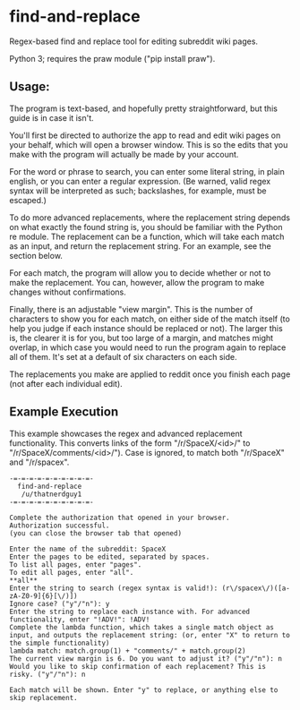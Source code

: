 # find-and-replace
 Regex-based find and replace tool for editing subreddit wiki pages.
 
Python 3; requires the praw module ("pip install praw").

## Usage:

The program is text-based, and hopefully pretty straightforward, but this guide is in case it isn't. 

You'll first be directed to authorize the app to read and edit wiki pages on your behalf, which will open a browser window. This is so the edits that you make with the program will actually be made by your account. 

For the word or phrase to search, you can enter some literal string, in plain english, or you can enter a regular expression. (Be warned, valid regex syntax will be interpreted as such; backslashes, for example, must be escaped.)

To do more advanced replacements, where the replacement string depends on what exactly the found string is, you should be familiar with the Python re module. The replacement can be a function, which will take each match as an input, and return the replacement string. For an example, see the section below.

For each match, the program will allow you to decide whether or not to make the replacement. You can, however, allow the program to make changes without confirmations.

Finally, there is an adjustable "view margin". This is the number of characters to show you for each match, on either side of the match itself (to help you judge if each instance should be replaced or not). The larger this is, the clearer it is for you, but too large of a margin, and matches might overlap, in which case you would need to run the program again to replace all of them. It's set at a default of six characters on each side.

The replacements you make are applied to reddit once you finish each page (not after each individual edit).


## Example Execution
This example showcases the regex and advanced replacement functionality. This converts links of the form "/r/SpaceX/\<id\>/" to "/r/SpaceX/comments/\<id\>/"). Case is ignored, to match both "/r/SpaceX" and "/r/spacex".

	-=-=-=-=-=-=-=-=-=-=-
	  find-and-replace
	   /u/thatnerdguy1
	-=-=-=-=-=-=-=-=-=-=-
	
	Complete the authorization that opened in your browser.
	Authorization successful.
	(you can close the browser tab that opened)
	
	Enter the name of the subreddit: SpaceX
	Enter the pages to be edited, separated by spaces.
	To list all pages, enter "pages".
	To edit all pages, enter "all".
	**all**
	Enter the string to search (regex syntax is valid!): (r\/spacex\/)([a-zA-Z0-9]{6}[\/)])
	Ignore case? ("y"/"n"): y
	Enter the string to replace each instance with. For advanced functionality, enter "!ADV!": !ADV!
	Complete the lambda function, which takes a single match object as input, and outputs the replacement string: (or, enter "X" to return to the simple functionality)
	lambda match: match.group(1) + "comments/" + match.group(2)
	The current view margin is 6. Do you want to adjust it? ("y"/"n"): n
	Would you like to skip confirmation of each replacement? This is risky. ("y"/"n"): n
	
	Each match will be shown. Enter "y" to replace, or anything else to skip replacement.
